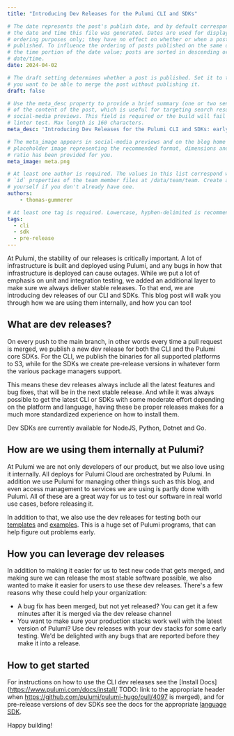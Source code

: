 ```yaml
---
title: "Introducing Dev Releases for the Pulumi CLI and SDKs"

# The date represents the post's publish date, and by default corresponds with
# the date and time this file was generated. Dates are used for display and
# ordering purposes only; they have no effect on whether or when a post is
# published. To influence the ordering of posts published on the same date, use
# the time portion of the date value; posts are sorted in descending order by
# date/time.
date: 2024-04-02

# The draft setting determines whether a post is published. Set it to true if
# you want to be able to merge the post without publishing it.
draft: false

# Use the meta_desc property to provide a brief summary (one or two sentences)
# of the content of the post, which is useful for targeting search results or
# social-media previews. This field is required or the build will fail the
# linter test. Max length is 160 characters.
meta_desc: 'Introducing Dev Releases for the Pulumi CLI and SDKs: early releases to enable customers to access changes as soon as they have been merged.'

# The meta_image appears in social-media previews and on the blog home page. A
# placeholder image representing the recommended format, dimensions and aspect
# ratio has been provided for you.
meta_image: meta.png

# At least one author is required. The values in this list correspond with the
# `id` properties of the team member files at /data/team/team. Create a file for
# yourself if you don't already have one.
authors:
    - thomas-gummerer

# At least one tag is required. Lowercase, hyphen-delimited is recommended.
tags:
  - cli
  - sdk
  - pre-release
---
```


At Pulumi, the stability of our releases is critically important.  A lot of infrastructure is built and deployed using Pulumi, and any bugs in how that infrastructure is deployed can cause outages.  While we put a lot of emphasis on unit and integration testing, we added an additional layer to make sure we always deliver stable releases.  To that end, we are introducing dev releases of our CLI and SDKs.  This blog post will walk you through how we are using them internally, and how you can too!

<!--more-->

## What are dev releases?

On every push to the main branch, in other words every time a pull request is merged, we publish a new dev release for both the CLI and the Pulumi core SDKs.  For the CLI, we publish the binaries for all supported platforms to S3, while for the SDKs we create pre-release versions in whatever form the various package managers support.

This means these dev releases always include all the latest features and bug fixes, that will be in the next stable release.  And while it was always possible to get the latest CLI or SDKs with some moderate effort depending on the platform and language, having these be proper releases makes for a much more standardized experience on how to install them.

Dev SDKs are currently available for NodeJS, Python, Dotnet and Go.

## How are we using them internally at Pulumi?

At Pulumi we are not only developers of our product, but we also love using it internally.  All deploys for Pulumi Cloud are orchestrated by Pulumi.  In addition we use Pulumi for managing other things such as this blog, and even access management to services we are using is partly done with Pulumi.  All of these are a great way for us to test our software in real world use cases, before releasing it.

In addition to that, we also use the dev releases for testing both our [templates](https://github.com/pulumi/templates/) and [examples](https://github.com/pulumi/examples/).  This is a huge set of Pulumi programs, that can help figure out problems early.

## How you can leverage dev releases

In addition to making it easier for us to test new code that gets merged, and making sure we can release the most stable software possible, we also wanted to make it easier for users to use these dev releases.  There's a few reasons why these could help your organization:

- A bug fix has been merged, but not yet released?  You can get it a few minutes after it is merged via the dev release channel
- You want to make sure your production stacks work well with the latest version of Pulumi?  Use dev releases with your dev stacks for some early testing.  We'd be delighted with any bugs that are reported before they make it into a release.

## How to get started

For instructions on how to use the CLI dev releases see the [Install Docs](https://www.pulumi.com/docs/install/ TODO: link to the appropriate header when https://github.com/pulumi/pulumi-hugo/pull/4097 is merged), and for pre-release versions of dev SDKs see the docs for the appropriate [language SDK](https://www.pulumi.com/docs/languages-sdks/).

Happy building!
